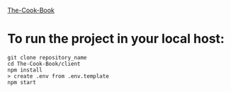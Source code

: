 [The-Cook-Book](https://the-cook-book-yd7r.onrender.com/)

# To run the project in your local host:

```
git clone repository_name
cd The-Cook-Book/client
npm install
> create .env from .env.template
npm start
```
